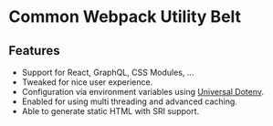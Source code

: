 # Common Webpack Utility Belt

## Features

- Support for React, GraphQL, CSS Modules, ...
- Tweaked for nice user experience.
- Configuration via environment variables using [Universal Dotenv](https://www.npmjs.com/package/universal-dotenv).
- Enabled for using multi threading and advanced caching.
- Able to generate static HTML with SRI support.
